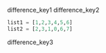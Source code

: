 difference_key1
difference_key2


```python
list1 = [1,2,3,4,5,6]
list2 = [2,3,1,0,6,7]
```
difference_key3
